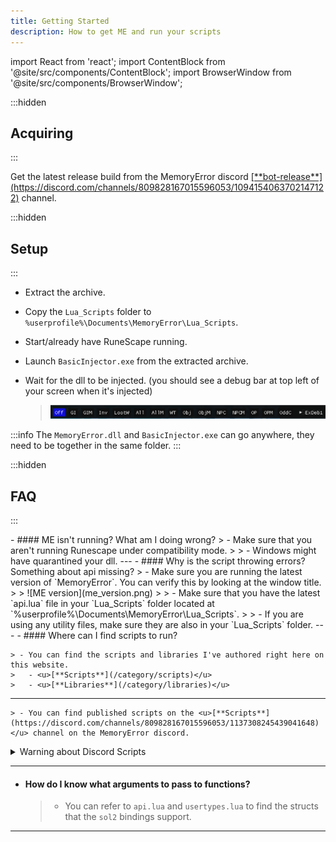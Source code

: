 ```yaml
---
title: Getting Started
description: How to get ME and run your scripts
---
```


import React from 'react';
import ContentBlock from '@site/src/components/ContentBlock';
import BrowserWindow from '@site/src/components/BrowserWindow';

:::hidden
## Acquiring
:::

<ContentBlock title="Acquiring">
Get the latest release build from the MemoryError discord <u>[**bot-release**](https://discord.com/channels/809828167015596053/1094154063702147122)</u> channel.
</ContentBlock>

:::hidden
## Setup
:::

<ContentBlock title="Setup">
<BrowserWindow url="https://discord.com/channels/809828167015596053/1094154063702147122">

- Extract the archive.
- Copy the `Lua_Scripts` folder to `%userprofile%\Documents\MemoryError\Lua_Scripts`.
- Start/already have RuneScape running.
- Launch `BasicInjector.exe` from the extracted archive.
- Wait for the dll to be injected. (you should see a debug bar at top left of your screen when it's injected)

    > ![Debug bar](debug_bar.png)

:::info
    The `MemoryError.dll` and `BasicInjector.exe` can go anywhere, they need to be together in the same folder.
:::

</BrowserWindow>
</ContentBlock>

:::hidden
## FAQ
:::

<ContentBlock title="FAQs">
- #### ME isn't running? What am I doing wrong?
    > - Make sure that you aren't running Runescape under compatibility mode.
    >
    > - Windows might have quarantined your dll.
---
- #### Why is the script throwing errors? Something about api missing?
    > - Make sure you are running the latest version of `MemoryError`. You can verify this by looking at the window title.
    >
    >   ![ME version](me_version.png)
    >
    > - Make sure that you have the latest `api.lua` file in your `Lua_Scripts` folder located at `%userprofile%\Documents\MemoryError\Lua_Scripts`.
    >
    > - If you are using any utility files, make sure they are also in your `Lua_Scripts` folder.
---
- #### Where can I find scripts to run?

    > - You can find the scripts and libraries I've authored right here on this website.
    >   - <u>[**Scripts**](/category/scripts)</u>
    >   - <u>[**Libraries**](/category/libraries)</u>
---
    > - You can find published scripts on the <u>[**Scripts**](https://discord.com/channels/809828167015596053/1137308245439041648)</u> channel on the MemoryError discord.

<details>
<summary>Warning about Discord Scripts</summary>
:::danger Discord Scripts
**The published scripts on `Discord` are neither curated nor moderated**.

**Always read through and verify every script before you run it for your own safety**.
:::
</details>

---
- #### How do I know what arguments to pass to functions?
    > - You can refer to `api.lua` and `usertypes.lua` to find the structs that the `sol2` bindings support.
---
</ContentBlock>